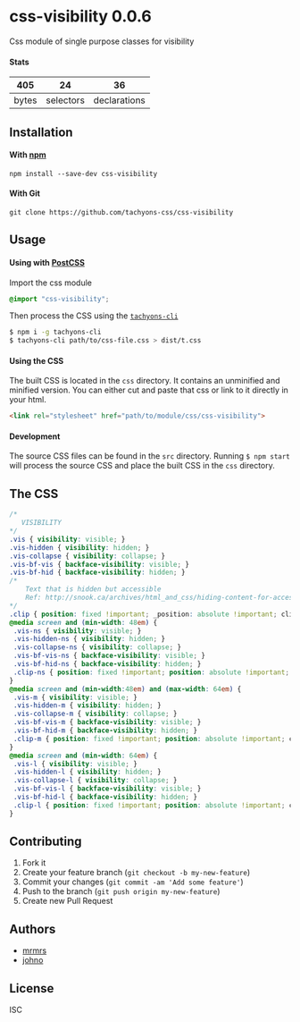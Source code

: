 # css-visibility 0.0.6

Css module of single purpose classes for visibility

#### Stats

405 | 24 | 36
---|---|---
bytes | selectors | declarations

## Installation

#### With [npm](https://npmjs.com)

```
npm install --save-dev css-visibility
```

#### With Git

```
git clone https://github.com/tachyons-css/css-visibility
```

## Usage

#### Using with [PostCSS](https://github.com/postcss/postcss)

Import the css module

```css
@import "css-visibility";
```

Then process the CSS using the [`tachyons-cli`](https://github.com/tachyons-css/tachyons-cli)

```sh
$ npm i -g tachyons-cli
$ tachyons-cli path/to/css-file.css > dist/t.css
```

#### Using the CSS

The built CSS is located in the `css` directory. It contains an unminified and minified version.
You can either cut and paste that css or link to it directly in your html.

```html
<link rel="stylesheet" href="path/to/module/css/css-visibility">
```

#### Development

The source CSS files can be found in the `src` directory.
Running `$ npm start` will process the source CSS and place the built CSS in the `css` directory.

## The CSS

```css
/*
   VISIBILITY
*/
.vis { visibility: visible; }
.vis-hidden { visibility: hidden; }
.vis-collapse { visibility: collapse; }
.vis-bf-vis { backface-visibility: visible; }
.vis-bf-hid { backface-visibility: hidden; }
/*
    Text that is hidden but accessible
    Ref: http://snook.ca/archives/html_and_css/hiding-content-for-accessibility
*/
.clip { position: fixed !important; _position: absolute !important; clip: rect( 1px 1px 1px 1px ); /* IE6, IE7 */ clip: rect( 1px, 1px, 1px, 1px ); }
@media screen and (min-width: 48em) {
 .vis-ns { visibility: visible; }
 .vis-hidden-ns { visibility: hidden; }
 .vis-collapse-ns { visibility: collapse; }
 .vis-bf-vis-ns { backface-visibility: visible; }
 .vis-bf-hid-ns { backface-visibility: hidden; }
 .clip-ns { position: fixed !important; position: absolute !important; clip: rect( 1px 1px 1px 1px ); /* IE6, IE7 */ clip: rect( 1px, 1px, 1px, 1px ); }
}
@media screen and (min-width:48em) and (max-width: 64em) {
 .vis-m { visibility: visible; }
 .vis-hidden-m { visibility: hidden; }
 .vis-collapse-m { visibility: collapse; }
 .vis-bf-vis-m { backface-visibility: visible; }
 .vis-bf-hid-m { backface-visibility: hidden; }
 .clip-m { position: fixed !important; position: absolute !important; clip: rect( 1px 1px 1px 1px ); /* IE6, IE7 */ clip: rect( 1px, 1px, 1px, 1px ); }
}
@media screen and (min-width: 64em) {
 .vis-l { visibility: visible; }
 .vis-hidden-l { visibility: hidden; }
 .vis-collapse-l { visibility: collapse; }
 .vis-bf-vis-l { backface-visibility: visible; }
 .vis-bf-hid-l { backface-visibility: hidden; }
 .clip-l { position: fixed !important; position: absolute !important; clip: rect( 1px 1px 1px 1px ); /* IE6, IE7 */ clip: rect( 1px, 1px, 1px, 1px ); }
}
```

## Contributing

1. Fork it
2. Create your feature branch (`git checkout -b my-new-feature`)
3. Commit your changes (`git commit -am 'Add some feature'`)
4. Push to the branch (`git push origin my-new-feature`)
5. Create new Pull Request

## Authors

* [mrmrs](http://mrmrs.io)
* [johno](http://johnotander.com)

## License

ISC
